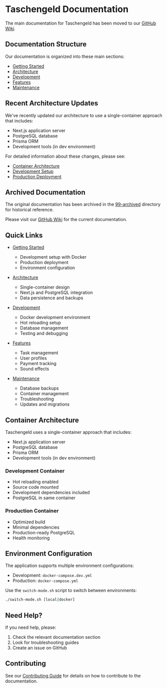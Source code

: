 # Taschengeld Documentation

The main documentation for Taschengeld has been moved to our [GitHub Wiki](https://github.com/barneephife/tgeld/wiki).

## Documentation Structure

Our documentation is organized into these main sections:

- [Getting Started](https://github.com/barneephife/tgeld/wiki/Getting-Started)
- [Architecture](https://github.com/barneephife/tgeld/wiki/Architecture)
- [Development](https://github.com/barneephife/tgeld/wiki/Development)
- [Features](https://github.com/barneephife/tgeld/wiki/Features)
- [Maintenance](https://github.com/barneephife/tgeld/wiki/Maintenance)

## Recent Architecture Updates

We've recently updated our architecture to use a single-container approach that includes:
- Next.js application server
- PostgreSQL database
- Prisma ORM
- Development tools (in dev environment)

For detailed information about these changes, please see:
- [Container Architecture](https://github.com/barneephife/tgeld/wiki/Architecture#container-architecture)
- [Development Setup](https://github.com/barneephife/tgeld/wiki/Development#development-environment)
- [Production Deployment](https://github.com/barneephife/tgeld/wiki/Deployment)

## Archived Documentation

The original documentation has been archived in the [99-archived](99-archived) directory for historical reference.

Please visit our [GitHub Wiki](https://github.com/barneephife/tgeld/wiki) for the current documentation.

## Quick Links

- [Getting Started](1-getting-started/quick-start.md)
  - Development setup with Docker
  - Production deployment
  - Environment configuration

- [Architecture](2-architecture/overview.md)
  - Single-container design
  - Next.js and PostgreSQL integration
  - Data persistence and backups

- [Development](3-development/setup.md)
  - Docker development environment
  - Hot reloading setup
  - Database management
  - Testing and debugging

- [Features](4-features/task-management.md)
  - Task management
  - User profiles
  - Payment tracking
  - Sound effects

- [Maintenance](5-maintenance/backup-restore.md)
  - Database backups
  - Container management
  - Troubleshooting
  - Updates and migrations

## Container Architecture

Taschengeld uses a single-container approach that includes:
- Next.js application server
- PostgreSQL database
- Prisma ORM
- Development tools (in dev environment)

### Development Container
- Hot reloading enabled
- Source code mounted
- Development dependencies included
- PostgreSQL in same container

### Production Container
- Optimized build
- Minimal dependencies
- Production-ready PostgreSQL
- Health monitoring

## Environment Configuration

The application supports multiple environment configurations:
- Development: `docker-compose.dev.yml`
- Production: `docker-compose.yml`

Use the `switch-mode.sh` script to switch between environments:
```bash
./switch-mode.sh [local|docker]
```

## Need Help?

If you need help, please:
1. Check the relevant documentation section
2. Look for troubleshooting guides
3. Create an issue on GitHub

## Contributing

See our [Contributing Guide](3-development/contributing.md) for details on how to contribute to the documentation.
